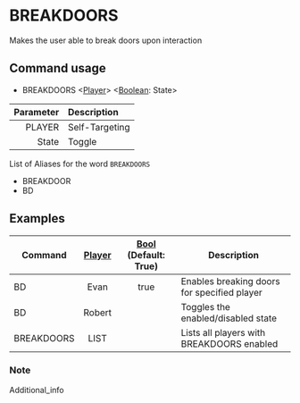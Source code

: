 # BREAKDOORS

Makes the user able to break doors upon interaction

## Command usage

* BREAKDOORS <[Player][player]> <[Boolean][csharp]: State>

Parameter | Description
--: | :--
PLAYER | Self-Targeting | Unless other player is specified, targets self
State | Toggle | Unless specified, enabled state toggles

List of Aliases for the word `BREAKDOORS`

* BREAKDOOR
* BD

## Examples

Command | [Player][player] | [Bool][csharp] (Default: True)  | Description
--- | :---: | :---: | ---
BD | Evan | true | Enables breaking doors for specified player
BD | Robert | | Toggles the enabled/disabled state
BREAKDOORS | LIST | | Lists all players with BREAKDOORS enabled

### Note

Additional_info

[csharp]: https://docs.microsoft.com/en-us/dotnet/csharp/language-reference/keywords/built-in-types-table
[player]: https://github.com/Rnen/AdminToolbox/wiki/AdminToolbox.Commands.Variables
[resources]: https://github.com/Rnen/AdminToolbox/wiki/Resources